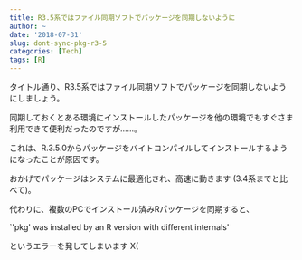 ```yaml
---
title: R3.5系ではファイル同期ソフトでパッケージを同期しないように
author: ~
date: '2018-07-31'
slug: dont-sync-pkg-r3-5
categories: [Tech]
tags: [R]
---
```


タイトル通り、R3.5系ではファイル同期ソフトでパッケージを同期しないようにしましょう。  

同期しておくとある環境にインストールしたパッケージを他の環境でもすぐさま利用できて便利だったのですが……。

これは、R.3.5.0からパッケージをバイトコンパイルしてインストールするようになったことが原因です。  

おかげでパッケージはシステムに最適化され、高速に動きます (3.4系までと比べて)。  

代わりに、複数のPCでインストール済みRパッケージを同期すると、

`'pkg' was installed by an R version with different internals'

というエラーを発してしまいます X(
